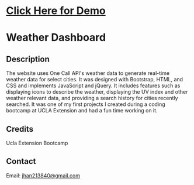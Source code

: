 # [Click Here for Demo](https://jhan213.github.io/vigilant-octo-spork/)

# Weather Dashboard

## Description
The website uses One Call API's weather data to generate real-time weather data for select cities. It was designed with Bootstrap, HTML, and CSS and implements JavaScript and jQuery. It includes features such as displaying icons to describe the weather, displaying the UV index and other weather relevant data, and providing a search history for cities recently searched. It was one of my first projects I created during a coding bootcamp at UCLA Extension and had a fun time working on it.

## Credits
Ucla Extension Bootcamp

## Contact
Email: jhan213840@gmail.com